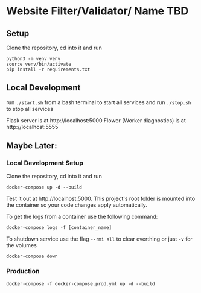 # Website Filter/Validator/ Name TBD

## Setup

Clone the repository, cd into it and run

```
python3 -m venv venv
source venv/bin/activate
pip install -r requirements.txt
```

## Local Development

run `./start.sh` from a bash terminal to start all services
and run `./stop.sh` to stop all services

Flask server is at http://localhost:5000
Flower (Worker diagnostics) is at http://localhost:5555

## Maybe Later:

### Local Development Setup

Clone the repository, cd into it and run

```
docker-compose up -d --build
```

Test it out at http://localhost:5000. This project's root folder is mounted into the container so your code changes apply automatically.

To get the logs from a container use the following command:

```
docker-compose logs -f [container_name]
```

To shutdown service use the flag `--rmi all` to clear everthing or just `-v` for the volumes

```
docker-compose down
```

### Production

```
docker-compose -f docker-compose.prod.yml up -d --build
```
